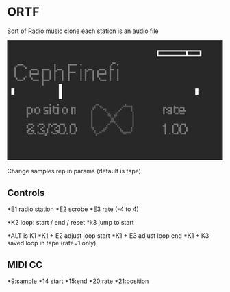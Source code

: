 # ORTF
Sort of Radio music clone
each station is an audio file

![GitHub Logo](/ortf.png)

Change samples rep in params
(default is tape)

## Controls
*E1 radio station
*E2 scrobe
*E3 rate (-4 to 4)

*K2 loop: start / end / reset
*k3 jump to start

*ALT is K1
*K1 + E2 adjust loop start
*K1 + E3 adjust loop end
*K1 + K3 saved  loop in tape (rate=1 only)
 
## MIDI CC
*9:sample
*14 start
*15:end
*20:rate
*21:position
